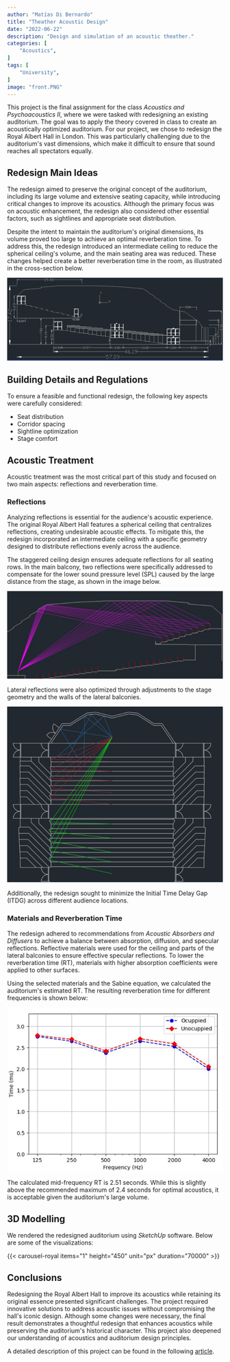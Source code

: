 ```yaml
---
author: "Matías Di Bernardo"
title: "Theather Acoustic Design"
date: "2022-06-22"
description: "Design and simulation of an acoustic theather."
categories: [
    "Acoustics",
]
tags: [
    "University",
]
image: "front.PNG"
---
```

This project is the final assignment for the class *Acoustics and Psychoacoustics II*, where we were tasked with redesigning an existing auditorium. The goal was to apply the theory covered in class to create an acoustically optimized auditorium. For our project, we chose to redesign the Royal Albert Hall in London. This was particularly challenging due to the auditorium's vast dimensions, which make it difficult to ensure that sound reaches all spectators equally.

## Redesign Main Ideas
The redesign aimed to preserve the original concept of the auditorium, including its large volume and extensive seating capacity, while introducing critical changes to improve its acoustics. Although the primary focus was on acoustic enhancement, the redesign also considered other essential factors, such as sightlines and appropriate seat distribution.

Despite the intent to maintain the auditorium's original dimensions, its volume proved too large to achieve an optimal reverberation time. To address this, the redesign introduced an intermediate ceiling to reduce the spherical ceiling's volume, and the main seating area was reduced. These changes helped create a better reverberation time in the room, as illustrated in the cross-section below.

![Cross section of the auditorium redesign](cross_section.PNG)

## Building Details and Regulations
To ensure a feasible and functional redesign, the following key aspects were carefully considered:
- Seat distribution
- Corridor spacing
- Sightline optimization
- Stage comfort

## Acoustic Treatment
Acoustic treatment was the most critical part of this study and focused on two main aspects: reflections and reverberation time.

### Reflections
Analyzing reflections is essential for the audience's acoustic experience. The original Royal Albert Hall features a spherical ceiling that centralizes reflections, creating undesirable acoustic effects. To mitigate this, the redesign incorporated an intermediate ceiling with a specific geometry designed to distribute reflections evenly across the audience.

The staggered ceiling design ensures adequate reflections for all seating rows. In the main balcony, two reflections were specifically addressed to compensate for the lower sound pressure level (SPL) caused by the large distance from the stage, as shown in the image below.

![Balcony ceiling reflections](balcony_cel_ref.PNG)

Lateral reflections were also optimized through adjustments to the stage geometry and the walls of the lateral balconies.

![Lateral reflections on the main audience](lateral_ref.PNG)

Additionally, the redesign sought to minimize the Initial Time Delay Gap (ITDG) across different audience locations.

### Materials and Reverberation Time
The redesign adhered to recommendations from *Acoustic Absorbers and Diffusers* to achieve a balance between absorption, diffusion, and specular reflections. Reflective materials were used for the ceiling and parts of the lateral balconies to ensure effective specular reflections. To lower the reverberation time (RT), materials with higher absorption coefficients were applied to other surfaces.

Using the selected materials and the Sabine equation, we calculated the auditorium's estimated RT. The resulting reverberation time for different frequencies is shown below:

![Reverberation time per frequency](rt.PNG)

The calculated mid-frequency RT is 2.51 seconds. While this is slightly above the recommended maximum of 2.4 seconds for optimal acoustics, it is acceptable given the auditorium's large volume.

## 3D Modelling
We rendered the redesigned auditorium using *SketchUp* software. Below are some of the visualizations:

{{< carousel-royal items="1" height="450" unit="px" duration="70000" >}}

## Conclusions
Redesigning the Royal Albert Hall to improve its acoustics while retaining its original essence presented significant challenges. The project required innovative solutions to address acoustic issues without compromising the hall's iconic design. Although some changes were necessary, the final result demonstrates a thoughtful redesign that enhances acoustics while preserving the auditorium's historical character. This project also deepened our understanding of acoustics and auditorium design principles.

A detailed description of this project can be found in the following [article](https://drive.google.com/file/d/1CkX-t_gx2s_YlKbrjB-5IK_dmZIkpJrd/view?usp=sharing).

